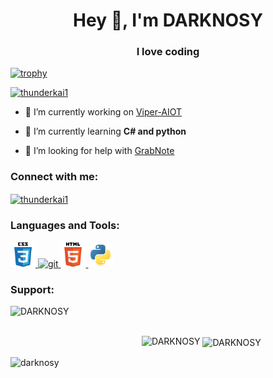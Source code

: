 <h1 align="center">Hey 👋, I'm DARKNOSY</h1>
<h3 align="center">I love coding</h3>

[![trophy](https://github-profile-trophy.vercel.app/?username=DARKNOSY&theme=onedark)](https://github.com/ryo-ma/github-profile-trophy)

<p align="left"> <a href="https://twitter.com/thunderkai1" target="blank"><img src="https://img.shields.io/twitter/follow/thunderkai1?logo=twitter&style=for-the-badge" alt="thunderkai1" /></a> </p>

- 🔭 I’m currently working on [Viper-AIOT](https://github.com/DARKNOSY/Viper-AIOT)

- 🌱 I’m currently learning **C# and python**

- 🤝 I’m looking for help with [GrabNote](https://github.com/DARKNOSY/GrabNote)

<h3 align="left">Connect with me:</h3>
<p align="left">
<a href="https://twitter.com/thunderkai1" target="blank"><img align="center" src="https://raw.githubusercontent.com/rahuldkjain/github-profile-readme-generator/master/src/images/icons/Social/twitter.svg" alt="thunderkai1" height="30" width="40" /></a>
</p>

<h3 align="left">Languages and Tools:</h3>
<p align="left"> <a href="https://www.w3schools.com/css/" target="_blank" rel="noreferrer"> <img src="https://raw.githubusercontent.com/devicons/devicon/master/icons/css3/css3-original-wordmark.svg" alt="css3" width="40" height="40"/> </a> <a href="https://git-scm.com/" target="_blank" rel="noreferrer"> <img src="https://www.vectorlogo.zone/logos/git-scm/git-scm-icon.svg" alt="git" width="40" height="40"/> </a> <a href="https://www.w3.org/html/" target="_blank" rel="noreferrer"> <img src="https://raw.githubusercontent.com/devicons/devicon/master/icons/html5/html5-original-wordmark.svg" alt="html5" width="40" height="40"/> </a> <a href="https://www.python.org" target="_blank" rel="noreferrer"> <img src="https://raw.githubusercontent.com/devicons/devicon/master/icons/python/python-original.svg" alt="python" width="40" height="40"/> </a> </p>

<h3 align="left">Support:</h3>
<p><a href="https://ko-fi.com/DARKNOSY"> <img align="left" src="https://cdn.ko-fi.com/cdn/kofi3.png?v=3" height="50" width="210" alt="DARKNOSY" /></a></p><br><br>

<p><img align="left" src="https://github-readme-stats.vercel.app/api/top-langs?username=DARKNOSY&show_icons=true&locale=en&layout=compact" alt="DARKNOSY" /></p>

<p>&nbsp;<img align="center" src="https://github-readme-stats.vercel.app/api?username=DARKNOSY&show_icons=true&locale=en" alt="DARKNOSY" /></p>

<p><img align="center" src="https://github-readme-streak-stats.herokuapp.com/?user=darknosy&" alt="darknosy" /></p>
